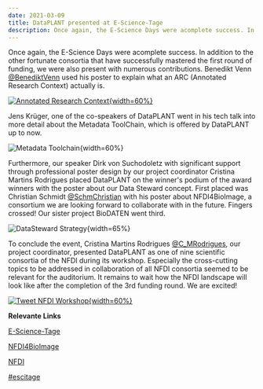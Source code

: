 ```yaml
---
date: 2021-03-09
title: DataPLANT presented at E-Science-Tage
description: Once again, the E-Science Days were acomplete success. In addition to the other fortunate consortia that have successfully mastered the first round of funding, we were also present with numerous contributions. Benedikt Venn used his poster to explain what an ARC (Annotated Research Context) actually is. Jens Krüger, one of the co-speakers of DataPLANT went in his tech talk into more detail about the Metadata ToolChain, which is offered by DataPLANT up to now. Furthermore, our speaker Dirk ...
---
```


Once again, the E-Science Days were acomplete success. In addition to the other fortunate consortia that have successfully mastered the first round of funding, we were also present with numerous contributions. Benedikt Venn [@BenediktVenn](https://twitter.com/BenediktVenn) used his poster to explain what an ARC (Annotated Research Context) actually is. 

[![Annotated Research Context](/src/assets/images/news/DataPLANT-ARC-EST-kl.png "Annotated Research Context"){width=60%}](https://heibox.uni-heidelberg.de/d/0be3b8d9bda24aa09629/files/?p=%2FPoster%2FFostering%20the%20democratization%20of%20research%20data%20by%20using%20the%20Annotated%20Research%20Context%20(ARC)%20as%20practical%20implementation.pdf)

Jens Krüger, one of the co-speakers of DataPLANT went in his tech talk into more detail about the Metadata ToolChain, which is offered by DataPLANT up to now.

![Metadata Toolchain](/src/assets/images/news/Metadata-Toolchain.png "Metadata Toolchain"){width=60%}

Furthermore, our speaker Dirk von Suchodoletz with significant support through professional poster design by our project coordinator Cristina Martins Rodrigues placed DataPLANT on the winner's podium of the award winners with the poster about our Data Steward concept. First placed was Christian Schmidt [@SchmChristian](https://twitter.com/SchmChristian) with his poster about NFDI4BioImage, a consortium we are looking forward to collaborate with in the future. Fingers crossed! Our sister project BioDATEN went third.

![DataSteward Strategy](/src/assets/images/news/DataSeward-2nd.png "DataSteward Strategy"){width=65%}

To conclude the event, Cristina Martins Rodrigues [@C_MRodrigues](https://twitter.com/C_MRodrigues), our project coordinator, presented DataPLANT as one of nine scientific consortia of the NFDI during its workshop. Especially the cross-cutting topics to be addressed in collaboration of all NFDI consortia seemed to be relevant for the auditorium. It remains to wait how the NFDI landscape will look like after the completion of the 3rd funding round. We are excited!

[![Tweet NFDI Workshop](https://pbs.twimg.com/media/Evumw_RXAAEWgGq?format=jpg&name=small "Tweet NFDI Workshop"){width=60%}](https://twitter.com/NFDI_de/status/1367870367424012294)

**Relevante Links**

[E-Science-Tage](https://e-science-tage.de/)

[NFDI4BioImage](https://nfdi4bioimage.de/)

[NFDI](https://www.nfdi.de/)

[#escitage](https://twitter.com/hashtag/escitage?src=hashtag_click)


